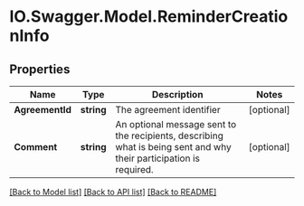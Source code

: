 # IO.Swagger.Model.ReminderCreationInfo
## Properties

Name | Type | Description | Notes
------------ | ------------- | ------------- | -------------
**AgreementId** | **string** | The agreement identifier | [optional] 
**Comment** | **string** | An optional message sent to the recipients, describing what is being sent and why their participation is required. | [optional] 

[[Back to Model list]](../README.md#documentation-for-models) [[Back to API list]](../README.md#documentation-for-api-endpoints) [[Back to README]](../README.md)


